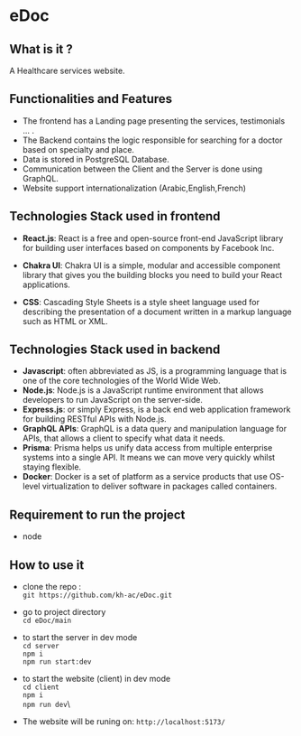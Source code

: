 # eDoc

## What is it ?

A Healthcare services website.

## Functionalities and Features

- The frontend has a Landing page presenting the services, testimonials ... .
- The Backend contains the logic responsible for searching for a doctor based on specialty and place.
- Data is stored in PostgreSQL Database.
- Communication between the Client and the Server is done using GraphQL.
- Website support internationalization (Arabic,English,French)

## Technologies Stack used in frontend

- **React.js**: React is a free and open-source front-end JavaScript library for building user interfaces based on components by Facebook Inc.

- **Chakra UI**: Chakra UI is a simple, modular and accessible component library that gives you the building blocks you need to build your React applications.

- **CSS**: Cascading Style Sheets is a style sheet language used for describing the presentation of a document written in a markup language such as HTML or XML.

## Technologies Stack used in backend

- **Javascript**: often abbreviated as JS, is a programming language that is one of the core technologies of the World Wide Web.
- **Node.js**: Node.js is a JavaScript runtime environment that allows developers to run JavaScript on the server-side.
- **Express.js**: or simply Express, is a back end web application framework for building RESTful APIs with Node.js.
- **GraphQL APIs**: GraphQL is a data query and manipulation language for APIs, that allows a client to specify what data it needs.
- **Prisma**: Prisma helps us unify data access from multiple enterprise systems into a single API. It means we can move very quickly whilst staying flexible.
- **Docker**: Docker is a set of platform as a service products that use OS-level virtualization to deliver software in packages called containers.


## Requirement to run the project
- node

## How to use it

- clone the repo : \
  `git https://github.com/kh-ac/eDoc.git`

- go to project directory \
  `cd eDoc/main` 

- to start the server in dev mode \
  `cd server` \
  `npm i` \
  `npm run start:dev`

- to start the website (client) in dev mode \
  `cd client` \
  `npm i` \
  `npm run dev`\

- The website will be runing on: `http://localhost:5173/`

